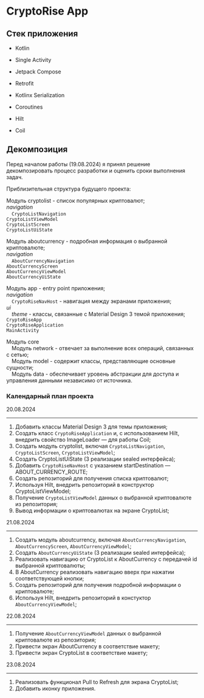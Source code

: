 CryptoRise App
==================

## Стек приложения
- Kotlin
- Single Activity
- Jetpack Compose
- Retrofit
- Kotlinx Serialization
- Coroutines

- Hilt
- Coil

## Декомпозиция 
Перед началом работы (19.08.2024) я принял решение декомпозировать процесс разработки и оценить сроки выполнения задач. 

Приблизительная структура будущего проекта:<br>

Модуль cryptolist - список популярных криптовалют;<br>
*navigation*<br>
&emsp;`CryptoListNavigation`<br>
`CryptoListViewModel`<br>
`CryptoListScreen`<br>
`CryptoListUiState`<br>

Модуль aboutcurrency - подробная информация о выбранной криптовалюте;<br>
*navigation*<br>
&emsp;`AboutCurrencyNavigation`<br>
`AboutCurrencyScreen`<br>
`AboutCurrencyViewModel`<br>
`AboutCurrencyUiState`<br>

Модуль app - entry point приложения;<br>
*navigation*<br>
&emsp;`CryptoRiseNavHost` - навигация между экранами приложения;<br>
*ui* <br>
&emsp;*theme* - классы, связанные с Material Design 3 темой приложения;<br>
`CryptoRiseApp`<br>
`CryptoRiseApplication`<br>
`MainActivity`<br>

Модуль core<br>
&emsp;Модуль network - отвечает за выполнение всех операций, связанных с сетью;<br>
&emsp;Модуль model - содержит классы, представляющие основные сущности;<br>
&emsp;Модуль data - обеспечивает уровень абстракции для доступа и управления данными независимо от источника.<br>
###  Календарный план проекта

20.08.2024
***
1. Добавить классы Material Design 3 для темы приложения;
2. Создать класс `CryptoRiseApplication` и, с использованием Hilt, внедрить свойство ImageLoader — для работы Coil;
3. Создать модуль cryptolist, включая `CryptoListNavigation`, `CryptoListScreen`, `CryptoListViewModel`;
4. Создать CryptoListUiState (3 реализации sealed интерфейса);
5. Добавить `CryptoRiseNavHost` с указанием startDestination — ABOUT_CURRENCY_ROUTE;
6. Создать репозиторий для получения списка криптовалют;
7. Используя Hilt, внедрить репозиторий в конструктор CryptoListViewModel;
8. Получение `CryptoListViewModel` данных о выбранной криптовалюте из репозитория;
9. Вывод информации о криптовалютах на экране CryptoList;

21.08.2024
***
1. Создать модуль aboutcurrency, включая `AboutCurrencyNavigation`, `AboutCurrencyScreen`, `AboutCurrencyViewModel`;
2. Создать `AboutCurrencyUiState` (3 реализации sealed интерфейса);
3. Реализовать навигацию от CryptoList к AboutCurrency с передачей id выбранной криптовалюты;
4. В AboutCurrency реализовать навигацию вверх при нажатии соответствующей кнопки;
5. Создать репозиторий для получения подробной информации о криптовалюте;
6. Используя Hilt, внедрить репозиторий в констуктор `AboutCurrencyViewModel`;

22.08.2024
***
1. Получение `AboutCurrencyViewModel` данных о выбранной криптовалюте из репозитория;
2. Привести экран AboutCurrency в соответствие макету;
3. Привести экран CryptoList в соответствие макету;

23.08.2024
***
1. Реализовать функционал Pull to Refresh для экрана CryptoList;
2. Добавить иконку приложения.

